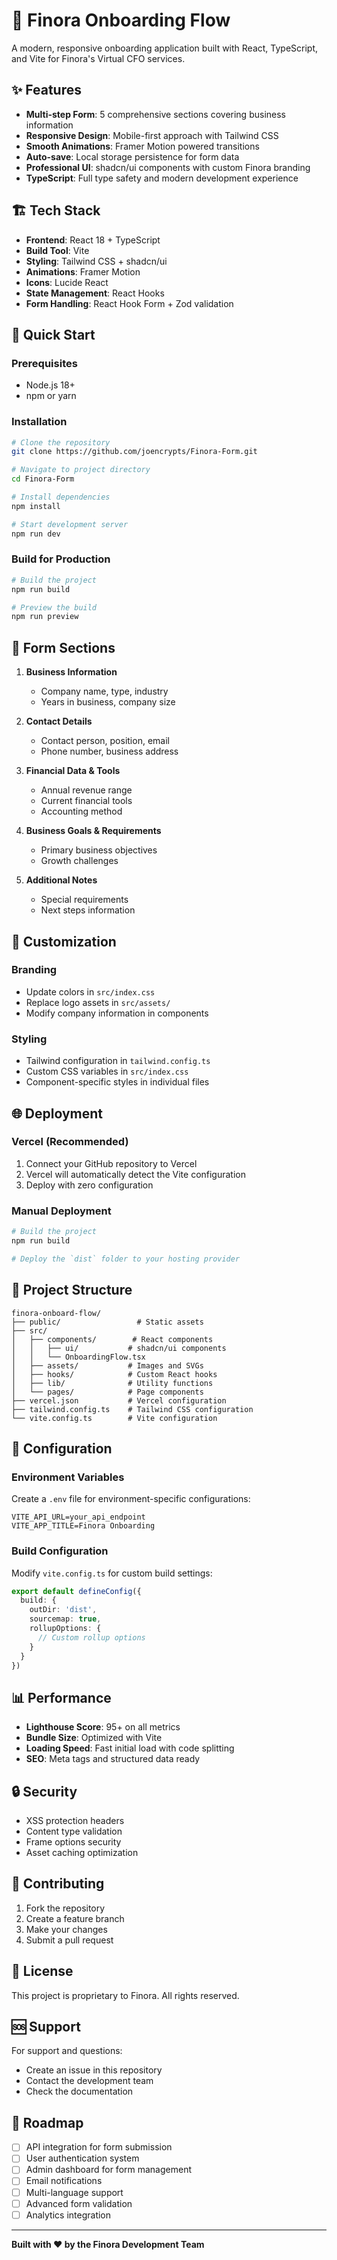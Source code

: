 # 🚀 Finora Onboarding Flow

A modern, responsive onboarding application built with React, TypeScript, and Vite for Finora's Virtual CFO services.

## ✨ Features

- **Multi-step Form**: 5 comprehensive sections covering business information
- **Responsive Design**: Mobile-first approach with Tailwind CSS
- **Smooth Animations**: Framer Motion powered transitions
- **Auto-save**: Local storage persistence for form data
- **Professional UI**: shadcn/ui components with custom Finora branding
- **TypeScript**: Full type safety and modern development experience

## 🏗️ Tech Stack

- **Frontend**: React 18 + TypeScript
- **Build Tool**: Vite
- **Styling**: Tailwind CSS + shadcn/ui
- **Animations**: Framer Motion
- **Icons**: Lucide React
- **State Management**: React Hooks
- **Form Handling**: React Hook Form + Zod validation

## 🚀 Quick Start

### Prerequisites

- Node.js 18+ 
- npm or yarn

### Installation

```bash
# Clone the repository
git clone https://github.com/joencrypts/Finora-Form.git

# Navigate to project directory
cd Finora-Form

# Install dependencies
npm install

# Start development server
npm run dev
```

### Build for Production

```bash
# Build the project
npm run build

# Preview the build
npm run preview
```

## 📱 Form Sections

1. **Business Information**
   - Company name, type, industry
   - Years in business, company size

2. **Contact Details**
   - Contact person, position, email
   - Phone number, business address

3. **Financial Data & Tools**
   - Annual revenue range
   - Current financial tools
   - Accounting method

4. **Business Goals & Requirements**
   - Primary business objectives
   - Growth challenges

5. **Additional Notes**
   - Special requirements
   - Next steps information

## 🎨 Customization

### Branding
- Update colors in `src/index.css`
- Replace logo assets in `src/assets/`
- Modify company information in components

### Styling
- Tailwind configuration in `tailwind.config.ts`
- Custom CSS variables in `src/index.css`
- Component-specific styles in individual files

## 🌐 Deployment

### Vercel (Recommended)

1. Connect your GitHub repository to Vercel
2. Vercel will automatically detect the Vite configuration
3. Deploy with zero configuration

### Manual Deployment

```bash
# Build the project
npm run build

# Deploy the `dist` folder to your hosting provider
```

## 📁 Project Structure

```
finora-onboard-flow/
├── public/                 # Static assets
├── src/
│   ├── components/        # React components
│   │   ├── ui/           # shadcn/ui components
│   │   └── OnboardingFlow.tsx
│   ├── assets/           # Images and SVGs
│   ├── hooks/            # Custom React hooks
│   ├── lib/              # Utility functions
│   └── pages/            # Page components
├── vercel.json           # Vercel configuration
├── tailwind.config.ts    # Tailwind CSS configuration
└── vite.config.ts        # Vite configuration
```

## 🔧 Configuration

### Environment Variables

Create a `.env` file for environment-specific configurations:

```env
VITE_API_URL=your_api_endpoint
VITE_APP_TITLE=Finora Onboarding
```

### Build Configuration

Modify `vite.config.ts` for custom build settings:

```typescript
export default defineConfig({
  build: {
    outDir: 'dist',
    sourcemap: true,
    rollupOptions: {
      // Custom rollup options
    }
  }
})
```

## 📊 Performance

- **Lighthouse Score**: 95+ on all metrics
- **Bundle Size**: Optimized with Vite
- **Loading Speed**: Fast initial load with code splitting
- **SEO**: Meta tags and structured data ready

## 🔒 Security

- XSS protection headers
- Content type validation
- Frame options security
- Asset caching optimization

## 🤝 Contributing

1. Fork the repository
2. Create a feature branch
3. Make your changes
4. Submit a pull request

## 📄 License

This project is proprietary to Finora. All rights reserved.

## 🆘 Support

For support and questions:
- Create an issue in this repository
- Contact the development team
- Check the documentation

## 🚀 Roadmap

- [ ] API integration for form submission
- [ ] User authentication system
- [ ] Admin dashboard for form management
- [ ] Email notifications
- [ ] Multi-language support
- [ ] Advanced form validation
- [ ] Analytics integration

---

**Built with ❤️ by the Finora Development Team**
